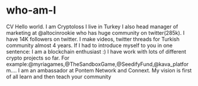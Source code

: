 # who-am-I
CV
Hello world. I am Cryptoloss
I live in Turkey
I also head manager of marketing at @altocinrookie who has huge community on twitter(285k). I have 14K followers on twitter. 
I make videos, twitter threads for Turkish community almost 4 years. If I had to introduce myself to you in one sentence: I am a blockchain enthusiast :)
I have work with lots of different crypto projects so far. 
For example:@myriagames,@TheSandboxGame,@SeedifyFund,@kava_platform....
I am an ambassador at Pontem Network and Connext.
My vision is first of all learn and then teach your community
